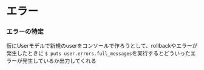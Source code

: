 # エラー
### エラーの特定
仮にUserモデルで新規のuserをコンソールで作ろうとして、rollbackやエラーが発生したときに
`$ puts user.errors.full_messages`を実行するとどういったエラーが発生しているか出力してくれる
